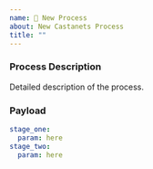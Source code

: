 ```yaml
---
name: 🚀 New Process
about: New Castanets Process
title: ""
---
```


### Process Description

Detailed description of the process.

### Payload

<!-- Modify payload below as yaml -->
<!-- DO NOT ERASE x-castanets: INDICATOR FOR CASTANETS PROCESS -->
```yaml castanets
stage_one:
  param: here
stage_two:
  param: here
```
